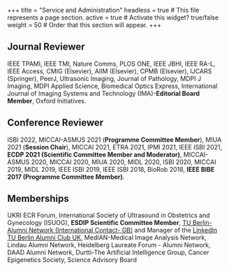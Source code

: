 +++
title = "Service and Administration"
headless = true  # This file represents a page section.
active = true  # Activate this widget? true/false
weight = 50  # Order that this section will appear.
+++

## Journal Reviewer

IEEE TPAMI, IEEE TMI, Nature Comms, PLOS ONE, IEEE JBHI, IEEE RA-L, IEEE Access, CMIG (Elsevier), AIIM (Elsevier), CPMB (Elsevier), IJCARS (Springer), PeerJ, Ultrasonic Imaging, Journal of Pathology, MDPI J Imaging, MDPI Applied Science, Biomedical Optics Express, International Journal of Imaging Systems and Technology (IMA)-**Editorial Board Member**, Oxford Initiatives.

## Conference Reviewer

ISBI 2022, MICCAI-ASMUS 2021 (**Programme Committee Member**), MIUA 2021 (**Session Chair**), MICCAI 2021, ETRA 2021, IPMI 2021, IEEE ISBI 2021, **ECDP 2021 (Scientific Committee Member and Moderator)**, MICCAI-ASMUS 2020, MICCAI 2020, MIUA 2020, MIDL 2020, ISBI 2020, MICCAI 2019, MIDL 2019, IEEE ISBI 2019, IEEE ISBI 2018, BioRob 2018, **IEEE BIBE 2017 (Programme Committee Member)**.


## Memberships

UKRI ECR Forum, International Society of Ultrasound in Obstetrics and Gynecology (ISUOG), **ESDIP Scientific Committee Member**, [TU Berlin-Alumni Network (International Contact- GB)](https://www.alumni.tu-berlin.de/en/alumni-commitment/international-alumni-contacts/great-britain/) and Manager of the [LinkedIn TU Berlin Alumni Club UK](https://www.linkedin.com/groups/13716197/), MedIAN-Medical Image Analysis Network, Lindau Alumni Network, Heidelberg Laureate Forum - Alumni Network, DAAD Alumni Network, Durtti-The Artificial Intelligence Group, Cancer Epigenetics Society, Science Advisory Board


